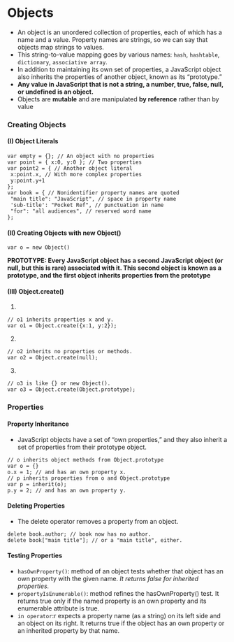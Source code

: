 # Objects
- An object is an unordered collection of properties, each of which has a name and a value. Property names are strings, so we can say that objects map strings to values.
- This string-to-value mapping goes by various names: `hash`, `hashtable`, `dictionary`, `associative array`.
- In addition to maintaining its own set of properties, a JavaScript object also inherits the properties of another object, known as its “prototype.” 
- **Any value in JavaScript that is not a string, a number, true, false, null, or undefined is an object.**
- Objects are **mutable** and are manipulated **by reference** rather than by value

### Creating Objects
#### (I) Object Literals
```
var empty = {}; // An object with no properties
var point = { x:0, y:0 }; // Two properties
var point2 = { // Another object literal
 x:point.x, // With more complex properties
 y:point.y+1
};
var book = { // Nonidentifier property names are quoted
 "main title": "JavaScript", // space in property name
 'sub-title': "Pocket Ref", // punctuation in name
 "for": "all audiences", // reserved word name
};
```
#### (II) Creating Objects with new Object()
```
var o = new Object()
```

**PROTOTYPE: Every JavaScript object has a second JavaScript object (or null, but this is rare) associated with it. This second object is known as a prototype, and the first object inherits properties from the prototype**

#### (III) Object.create()
1.
```
// o1 inherits properties x and y.
var o1 = Object.create({x:1, y:2});
```
2.
```
// o2 inherits no properties or methods.
var o2 = Object.create(null);
```
3.
```
// o3 is like {} or new Object().
var o3 = Object.create(Object.prototype);
```

### Properties
#### Property Inheritance
- JavaScript objects have a set of “own properties,” and they also inherit a set of properties from their prototype object.
```
// o inherits object methods from Object.prototype
var o = {}
o.x = 1; // and has an own property x.
// p inherits properties from o and Object.prototype
var p = inherit(o);
p.y = 2; // and has an own property y.
```

#### Deleting Properties
- The delete operator removes a property from an object.
```
delete book.author; // book now has no author.
delete book["main title"]; // or a "main title", either.
```

#### Testing Properties
- `hasOwnProperty()`: method of an object tests whether that object has an own property with the given name. _It returns false for inherited properties._
- `propertyIsEnumerable()`: method refines the hasOwnProperty() test. It returns true only if the named property is an own
property and its enumerable attribute is true.
- `in operator`:r expects a property name (as a string) on its left side and an object on its right. It returns true if the object has
an own property or an inherited property by that name.
